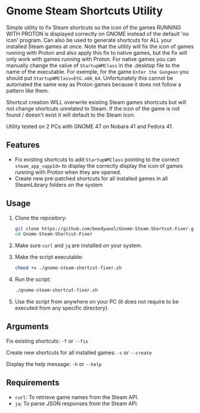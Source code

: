 # Gnome Steam Shortcuts Utility

Simple utility to fix Steam shortcuts so the icon of the games RUNNING WITH PROTON is displayed correctly on GNOME instead of the default 'no icon' program.
Can also be used to generate shortcuts for ALL your installed Steam games at once.
Note that the utility will fix the icon of games running with Proton and also apply this fix to native games, but the fix will only work with games running with Proton. For native games you can manually change the value of `StartupWMClass` in the .desktop file to the name of the executable. For exemple, for the game `Enter the Gungeon` you should put `StartupWMClass=EtG.x86_64`. Unfortunately this cannot be automated the same way as Proton games because it does not follow a pattern like them.

Shortcut creation WILL overwrite existing Steam games shortcuts but will not change shortcuts unrelated to Steam.
If the icon of the game is not found / doesn't exist it will default to the Steam icon.

Utility tested on 2 PCs with GNOME 47 on Nobara 41 and Fedora 41.

## Features

- Fix existing shortcuts to add `StartupWMClass` pointing to the correct `steam_app_<appId>` to display the correctly display the icon of games running with Proton when they are opened.
- Create new pre-patched shortcuts for all installed games in all SteamLibrary folders on the system

## Usage

1. Clone the repository:
    ```bash
    git clone https://github.com/beedywool/Gnome-Steam-Shortcut-Fixer.git
    cd Gnome-Steam-Shortcut-Fixer
    ```

2. Make sure `curl` and `jq` are installed on your system.

3. Make the script executable:
    ```bash
    chmod +x ./gnome-steam-shortcut-fixer.sh
    ```

4. Run the script:
    ```bash
    ./gnome-steam-shortcut-fixer.sh
    ```

5. Use the script from anywhere on your PC (it does not require to be executed from any specific directory).

## Arguments

Fix existing shortcuts:
`-f` or `--fix`

Create new shortcuts for all installed games:
`-c` or `--create`

Display the help message:
`-h` or `--help`

## Requirements

- `curl`: To retrieve game names from the Steam API.
- `jq`: To parse JSON responses from the Steam API.
